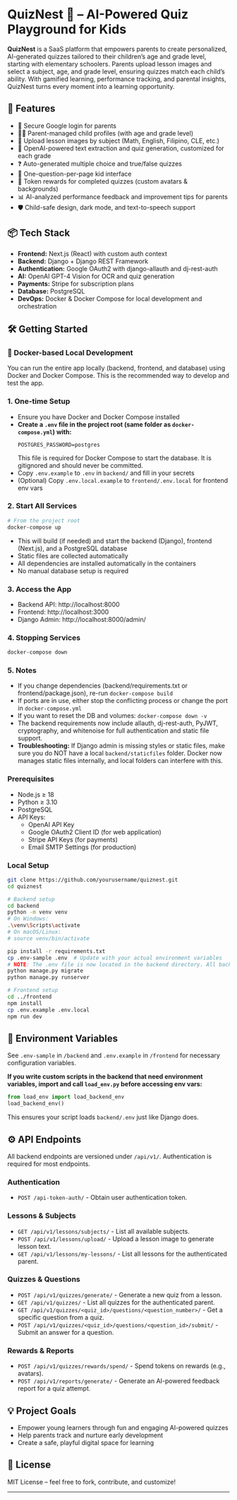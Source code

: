 # QuizNest 🐣 – AI-Powered Quiz Playground for Kids

**QuizNest** is a SaaS platform that empowers parents to create personalized, AI-generated quizzes tailored to their children’s age and grade level, starting with elementary schoolers. Parents upload lesson images and select a subject, age, and grade level, ensuring quizzes match each child’s ability. With gamified learning, performance tracking, and parental insights, QuizNest turns every moment into a learning opportunity.

## 🚀 Features

- 🔐 Secure Google login for parents
- 👦👧 Parent-managed child profiles (with age and grade level)
- 📸 Upload lesson images by subject (Math, English, Filipino, CLE, etc.)
- 🧠 OpenAI-powered text extraction and quiz generation, customized for each grade
- ❓ Auto-generated multiple choice and true/false quizzes
- 🧒 One-question-per-page kid interface
- 🎉 Token rewards for completed quizzes (custom avatars & backgrounds)
- 📊 AI-analyzed performance feedback and improvement tips for parents
- 🛡️ Child-safe design, dark mode, and text-to-speech support


## 📦 Tech Stack

- **Frontend:** Next.js (React) with custom auth context
- **Backend:** Django + Django REST Framework
- **Authentication:** Google OAuth2 with django-allauth and dj-rest-auth
- **AI:** OpenAI GPT-4 Vision for OCR and quiz generation
- **Payments:** Stripe for subscription plans
- **Database:** PostgreSQL
- **DevOps:** Docker & Docker Compose for local development and orchestration

## 🛠️ Getting Started

### 🐳 Docker-based Local Development

You can run the entire app locally (backend, frontend, and database) using Docker and Docker Compose. This is the recommended way to develop and test the app.

### 1. One-time Setup
- Ensure you have Docker and Docker Compose installed
- **Create a `.env` file in the project root (same folder as `docker-compose.yml`) with:**
  ```
  POSTGRES_PASSWORD=postgres
  ```
  This file is required for Docker Compose to start the database. It is gitignored and should never be committed.
- Copy `.env.example` to `.env` in `backend/` and fill in your secrets
- (Optional) Copy `.env.local.example` to `frontend/.env.local` for frontend env vars

### 2. Start All Services

```bash
# From the project root
docker-compose up
```

- This will build (if needed) and start the backend (Django), frontend (Next.js), and a PostgreSQL database
- Static files are collected automatically
- All dependencies are installed automatically in the containers
- No manual database setup is required

### 3. Access the App
- Backend API: http://localhost:8000
- Frontend: http://localhost:3000
- Django Admin: http://localhost:8000/admin/

### 4. Stopping Services

```bash
docker-compose down
```

### 5. Notes
- If you change dependencies (backend/requirements.txt or frontend/package.json), re-run `docker-compose build`
- If ports are in use, either stop the conflicting process or change the port in `docker-compose.yml`
- If you want to reset the DB and volumes: `docker-compose down -v`
- The backend requirements now include allauth, dj-rest-auth, PyJWT, cryptography, and whitenoise for full authentication and static file support.
- **Troubleshooting:** If Django admin is missing styles or static files, make sure you do NOT have a local `backend/staticfiles` folder. Docker now manages static files internally, and local folders can interfere with this.

### Prerequisites

- Node.js ≥ 18
- Python ≥ 3.10
- PostgreSQL
- API Keys: 
  - OpenAI API Key
  - Google OAuth2 Client ID (for web application)
  - Stripe API Keys (for payments)
  - Email SMTP Settings (for production)

### Local Setup

```bash
git clone https://github.com/yourusername/quiznest.git
cd quiznest

# Backend setup
cd backend
python -m venv venv
# On Windows:
.\venv\Scripts\activate
# On macOS/Linux:
# source venv/bin/activate

pip install -r requirements.txt
cp .env-sample .env  # Update with your actual environment variables
# NOTE: The .env file is now located in the backend directory. All backend environment variables must be set in backend/.env.
python manage.py migrate
python manage.py runserver

# Frontend setup
cd ../frontend
npm install
cp .env.example .env.local
npm run dev
```

## 📄 Environment Variables

See `.env-sample` in `/backend` and `.env.example` in `/frontend` for necessary configuration variables.

**If you write custom scripts in the backend that need environment variables, import and call `load_env.py` before accessing env vars:**
```python
from load_env import load_backend_env
load_backend_env()
```
This ensures your script loads `backend/.env` just like Django does.

## ⚙️ API Endpoints

All backend endpoints are versioned under `/api/v1/`. Authentication is required for most endpoints.

### Authentication
- `POST /api-token-auth/` - Obtain user authentication token.

### Lessons & Subjects
- `GET /api/v1/lessons/subjects/` - List all available subjects.
- `POST /api/v1/lessons/upload/` - Upload a lesson image to generate lesson text.
- `GET /api/v1/lessons/my-lessons/` - List all lessons for the authenticated parent.

### Quizzes & Questions
- `POST /api/v1/quizzes/generate/` - Generate a new quiz from a lesson.
- `GET /api/v1/quizzes/` - List all quizzes for the authenticated parent.
- `GET /api/v1/quizzes/<quiz_id>/questions/<question_number>/` - Get a specific question from a quiz.
- `POST /api/v1/quizzes/<quiz_id>/questions/<question_id>/submit/` - Submit an answer for a question.

### Rewards & Reports
- `POST /api/v1/quizzes/rewards/spend/` - Spend tokens on rewards (e.g., avatars).
- `POST /api/v1/reports/generate/` - Generate an AI-powered feedback report for a quiz attempt.

## 💡 Project Goals

- Empower young learners through fun and engaging AI-powered quizzes
- Help parents track and nurture early development
- Create a safe, playful digital space for learning

## 📘 License

MIT License – feel free to fork, contribute, and customize!

---
